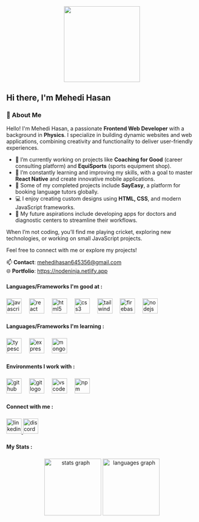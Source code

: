 <div align="center">
  <img height="200" src="https://i.ibb.co.com/18Krfb4/github-header-image-4.png"  />
</div>

###

<h2 align="left">Hi there,  I'm Mehedi Hasan</h2>

###


### 👋 About Me

Hello! I'm Mehedi Hasan, a passionate **Frontend Web Developer** with a background in **Physics**. I specialize in building dynamic websites and web applications, combining creativity and functionality to deliver user-friendly experiences.

- 🔭 I’m currently working on projects like **Coaching for Good** (career consulting platform) and **EquiSports** (sports equipment shop).
- 🌱 I’m constantly learning and improving my skills, with a goal to master **React Native** and create innovative mobile applications.
- 🚀 Some of my completed projects include **SayEasy**, a platform for booking language tutors globally.
- 💻 I enjoy creating custom designs using **HTML, CSS**, and modern JavaScript frameworks.
- 🎯 My future aspirations include developing apps for doctors and diagnostic centers to streamline their workflows.

When I’m not coding, you’ll find me playing cricket, exploring new technologies, or working on small JavaScript projects. 

Feel free to connect with me or explore my projects!

📫 **Contact**: mehedihasan645356@gmail.com  
🌐 **Portfolio**: https://nodeninja.netlify.app


###

**Languages/Frameworks I'm good at :**

###

<div align="left">
  <img src="https://cdn.jsdelivr.net/gh/devicons/devicon/icons/javascript/javascript-original.svg" height="40" alt="javascript logo"  />
  <img width="12" />
  <img src="https://cdn.jsdelivr.net/gh/devicons/devicon/icons/react/react-original.svg" height="40" alt="react logo"  />
  <img width="12" />
  <img src="https://cdn.jsdelivr.net/gh/devicons/devicon/icons/html5/html5-original.svg" height="40" alt="html5 logo"  />
  <img width="12" />
  <img src="https://cdn.jsdelivr.net/gh/devicons/devicon/icons/css3/css3-original.svg" height="40" alt="css3 logo"  />
  <img width="12" />
  <img src="https://cdn.jsdelivr.net/gh/devicons/devicon/icons/tailwindcss/tailwindcss-original-wordmark.svg" height="40" alt="tailwindcss logo"  />
  <img width="12" />
  <img src="https://cdn.jsdelivr.net/gh/devicons/devicon/icons/firebase/firebase-plain.svg" height="40" alt="firebase logo"  />
  <img width="12" />
  <img src="https://cdn.jsdelivr.net/gh/devicons/devicon/icons/nodejs/nodejs-original.svg" height="40" alt="nodejs logo"  />
</div>

###

**Languages/Frameworks I'm learning :**

###

<div align="left">
  <img src="https://cdn.jsdelivr.net/gh/devicons/devicon/icons/typescript/typescript-original.svg" height="40" alt="typescript logo"  />
  <img width="12" />
  <img src="https://cdn.jsdelivr.net/gh/devicons/devicon/icons/express/express-original.svg" height="40" alt="express logo"  />
  <img width="12" />
  <img src="https://cdn.jsdelivr.net/gh/devicons/devicon/icons/mongodb/mongodb-original.svg" height="40" alt="mongodb logo"  />
</div>

###

**Environments I work with :**

###

<div align="left">
  <img src="https://cdn.jsdelivr.net/gh/devicons/devicon/icons/github/github-original.svg" height="40" alt="github logo"  />
  <img width="12" />
  <img src="https://cdn.jsdelivr.net/gh/devicons/devicon/icons/git/git-original.svg" height="40" alt="git logo"  />
  <img width="12" />
  <img src="https://cdn.jsdelivr.net/gh/devicons/devicon/icons/vscode/vscode-original.svg" height="40" alt="vscode logo"  />
  <img width="12" />
  <img src="https://cdn.jsdelivr.net/gh/devicons/devicon/icons/npm/npm-original-wordmark.svg" height="40" alt="npm logo"  />
</div>

###

 **Connect with me :**

###

<div align="left">
  <a href="https://www.linkedin.com/notifications/?filter=all" target="_blank">
    <img src="https://img.shields.io/static/v1?message=LinkedIn&logo=linkedin&label=&color=0077B5&logoColor=white&labelColor=&style=for-the-badge" height="40" alt="linkedin logo"  />
  </a>
  <img src="https://img.shields.io/static/v1?message=Discord&logo=discord&label=&color=7289DA&logoColor=white&labelColor=&style=for-the-badge" height="40" alt="discord logo"  />
</div>

###

<h4 align="left">My Stats :</h4>

###
<div align="center">
  <img src="https://github-readme-stats.vercel.app/api?username=nodeNINJAr&hide_title=false&hide_rank=false&show_icons=true&include_all_commits=true&count_private=true&disable_animations=false&theme=dracula&locale=en&hide_border=false" height="150" alt="stats graph"  />
  <img src="https://github-readme-stats.vercel.app/api/top-langs?username=nodeNINJAr&locale=en&hide_title=false&layout=compact&card_width=320&langs_count=5&theme=dracula&hide_border=false" height="150" alt="languages graph"  />
</div>



###





